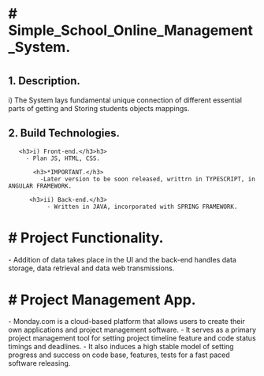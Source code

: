 <h1># Simple_School_Online_Management_System.<h1>
  <h2>1. Description.</h2>
     i) The System lays fundamental unique connection of different essential parts of getting and Storing students objects mappings.
     
  <h2>2. Build Technologies.</h2>
     
       <h3>i) Front-end.</h3>h3>
         - Plan JS, HTML, CSS.

           <h3>*IMPORTANT.</h3>
             -Later version to be soon released, writtrn in TYPESCRIPT, in ANGULAR FRAMEWORK.
     
          <h3>ii) Back-end.</h3>
               - Written in JAVA, incorporated with SPRING FRAMEWORK.
                 
<h1># Project Functionality.</h1>
  - Addition of data takes place in the UI and the back-end handles data storage, data retrieval and data web transmissions.

<h1># Project Management App.</h1>
  - Monday.com is a cloud-based platform that allows users to create their own applications and project management software.
  - It serves as a primary project management tool for setting project timeline feature and code status timings and deadlines.
  - It also induces a high stable model of setting progress and success on code base, features, tests for a fast paced software releasing.
